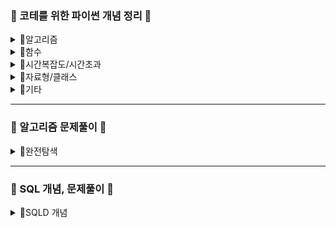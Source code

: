 ### 🩷 코테를 위한 파이썬 개념 정리 🩷
<details>
<summary>📂알고리즘</summary>
  
- [누적합 알고리즘 (Prefix Sum Algorithm)](https://github.com/SeoMiYoung/miyoung-zone/issues/17)
- [Maximum Subarray Problem 을 푸는 방법: Brute-force Algorithm & Kadane Algorithm](https://github.com/SeoMiYoung/miyoung-zone/issues/19)
- [그리디 알고리즘(탐욕법, Greedy Algorithm)](https://github.com/SeoMiYoung/miyoung-zone/issues/26)
- [스택/큐](https://github.com/SeoMiYoung/miyoung-zone/issues/42)
- [프로그래밍에서 그래프를 표현하는 방법 2가지](https://github.com/SeoMiYoung/miyoung-zone/issues/43)
- [DFS](https://github.com/SeoMiYoung/miyoung-zone/issues/44)
- [BFS](https://github.com/SeoMiYoung/miyoung-zone/issues/46)
- [BFS와 DFS의 비교](https://github.com/SeoMiYoung/miyoung-zone/issues/47)
- [정렬 알고리즘 모음](https://github.com/SeoMiYoung/miyoung-zone/issues/51)
- [이진탐색 개념](https://github.com/SeoMiYoung/miyoung-zone/issues/53)
- [이진탐색 라이브러리 bisect](https://github.com/SeoMiYoung/miyoung-zone/issues/54)
- [파라메트릭 서치 (Parametric Search)](https://github.com/SeoMiYoung/miyoung-zone/issues/57)
- [[이취코/p208] 다이나믹 프로그래밍](https://github.com/SeoMiYoung/miyoung-zone/issues/58)
- [[이취코/p217] 1로 만들기, DP](https://github.com/SeoMiYoung/miyoung-zone/issues/59)
- [모든 경우의 수 구하기](https://github.com/SeoMiYoung/miyoung-zone/issues/66)
</details>
<details>
<summary>📂함수</summary>

- [대소문자 변환](https://github.com/SeoMiYoung/miyoung-zone/issues/2)
- [파이썬 내장 함수를 사용해서 정렬하기](https://github.com/SeoMiYoung/miyoung-zone/issues/3)
- [split()과 split(' ')](https://github.com/SeoMiYoung/miyoung-zone/issues/4)
- [평균 계산, round함수, math.ceil()과 math.floor()함수](https://github.com/SeoMiYoung/miyoung-zone/issues/5)
- [배열에서 특정 값의 인덱스 찾기 - index()](https://github.com/SeoMiYoung/miyoung-zone/issues/8)
- [zfill(), rjust(), ljust()](https://github.com/SeoMiYoung/miyoung-zone/issues/9)
- [2진수, 8진수, 16진수 변환](https://github.com/SeoMiYoung/miyoung-zone/issues/10)
- [순서를 뒤집는 여러가지 방법](https://github.com/SeoMiYoung/miyoung-zone/issues/15)
- [.join() 메서드](https://github.com/SeoMiYoung/miyoung-zone/issues/16)
- [hash() 내장 함수](https://github.com/SeoMiYoung/miyoung-zone/issues/22)
- [startswith(), endswith()](https://github.com/SeoMiYoung/miyoung-zone/issues/24)
- [min(), max()](https://github.com/SeoMiYoung/miyoung-zone/issues/31)
- [len()](https://github.com/SeoMiYoung/miyoung-zone/issues/32)
- [문자열을 연결하는 두가지 방법 - join(), +연산자](https://github.com/SeoMiYoung/miyoung-zone/issues/35)
- [문자를 어떻게 대응되는 숫자로 변환할까?](https://github.com/SeoMiYoung/miyoung-zone/issues/37)
- [함수 형태](https://github.com/SeoMiYoung/miyoung-zone/issues/60)
- [파이썬의 형변환](https://github.com/SeoMiYoung/miyoung-zone/issues/63)
- [zip()](https://github.com/SeoMiYoung/miyoung-zone/issues/64)
- [enumerate()](https://github.com/SeoMiYoung/miyoung-zone/issues/67)
- [strip()](https://github.com/SeoMiYoung/miyoung-zone/issues/70)
- [replace()](https://github.com/SeoMiYoung/miyoung-zone/issues/71)
- [permutations, combinations 순열과 조합](https://github.com/SeoMiYoung/miyoung-zone/issues/78)
</details>
<details>
<summary>📂시간복잡도/시간초과</summary>

- [for문 구조에 따른 알고리즘 효율성 비교](https://github.com/SeoMiYoung/miyoung-zone/issues/1)
- [시간초과 해결 --> map()의 두번째 인자?, set()의 개념](https://github.com/SeoMiYoung/miyoung-zone/issues/6)
- [[D2/1859] 시간 초과... => 뒤에서부터 접근하는 방식은 어떨까?](https://github.com/SeoMiYoung/miyoung-zone/issues/18)
- [[hash/완주하지 못한 선수] remove함수로 인한, 파이썬 효율성 테스트 실패](https://github.com/SeoMiYoung/miyoung-zone/issues/20)
- [복잡도란 무엇일까?](https://github.com/SeoMiYoung/miyoung-zone/issues/25)
- [[hash/전화번호 목록] 왜 이중 for문을 사용하고도 시간초과가 발생하지 않았을까?](https://github.com/SeoMiYoung/miyoung-zone/issues/65)
</details>
<details>
<summary>📂자료형/클래스</summary>

- [리스트](https://github.com/SeoMiYoung/miyoung-zone/issues/11)
- [딕셔너리](https://github.com/SeoMiYoung/miyoung-zone/issues/21)
- [Counter (collections 모듈에 포함된 클래스)](https://github.com/SeoMiYoung/miyoung-zone/issues/23)
- [리스트와 튜플 비교](https://github.com/SeoMiYoung/miyoung-zone/issues/38)
- [2차원 배열 채우기](https://github.com/SeoMiYoung/miyoung-zone/issues/39)
- [집합](https://github.com/SeoMiYoung/miyoung-zone/issues/56)
- [set()의 개념](https://github.com/SeoMiYoung/miyoung-zone/issues/6)
- [리스트 컴프리헨션](https://github.com/SeoMiYoung/miyoung-zone/issues/69)
</details>
<details>
<summary>📂기타</summary>

- [base64 인코딩 원리](https://github.com/SeoMiYoung/miyoung-zone/issues/7)
- [파이썬에서 메모리 재할당이 일어나지 않는 경우](https://github.com/SeoMiYoung/miyoung-zone/issues/13)
- [깊은복사, 얕은복사](https://github.com/SeoMiYoung/miyoung-zone/issues/14)
- [/과 //의 차이](https://github.com/SeoMiYoung/miyoung-zone/issues/27)
- [코딩테스트에서 숫자를 입력받는 방법](https://github.com/SeoMiYoung/miyoung-zone/issues/28)
- [문자열과 변수를 합해서 결과를 출력하는 방법](https://github.com/SeoMiYoung/miyoung-zone/issues/29)
- [우리는 문제를 풀기전에 입력 제한을 먼저 봐야한다.](https://github.com/SeoMiYoung/miyoung-zone/issues/30)
- [파이썬의 while문 - 반복, 무한반복](https://github.com/SeoMiYoung/miyoung-zone/issues/33)
- [파이썬의 반복문에서 사용할 수 있는 제어문](https://github.com/SeoMiYoung/miyoung-zone/issues/34)
- [멤버십 테스트 - in, not in](https://github.com/SeoMiYoung/miyoung-zone/issues/36)
- [global 키워드란?](https://github.com/SeoMiYoung/miyoung-zone/issues/41)
- [출력에서의 end 매개변수](https://github.com/SeoMiYoung/miyoung-zone/issues/45)
- [input으로 들어오는 값을 나눠서 저장하려면?](https://github.com/SeoMiYoung/miyoung-zone/issues/49)
- [swap](https://github.com/SeoMiYoung/miyoung-zone/issues/52)
- [빠르게 입력받기 - input()대신 sys 라이브러리](https://github.com/SeoMiYoung/miyoung-zone/issues/55)
- [파이썬의 연산자 - 비교연산자, 논리연산자](https://github.com/SeoMiYoung/miyoung-zone/issues/61)
- [for in 순회](https://github.com/SeoMiYoung/miyoung-zone/issues/62)
- [지역변수, 전역변수, nonlocal, global](https://github.com/SeoMiYoung/miyoung-zone/issues/81)
</details>

----------------------------------------------------------------------------------------------------------------------

### 💙 알고리즘 문제풀이 💙
<details>
<summary>📂완전탐색</summary>
  
- [최소직사각형](https://github.com/SeoMiYoung/miyoung-zone/issues/76) `프로그래머스` [<문제 링크>](https://school.programmers.co.kr/learn/courses/30/lessons/86491)
- [모의고사](https://github.com/SeoMiYoung/miyoung-zone/issues/77) `프로그래머스` [<문제 링크>](https://school.programmers.co.kr/learn/courses/30/lessons/42840)
- [소수찾기](https://github.com/SeoMiYoung/miyoung-zone/issues/79) `프로그래머스` [<문제 링크>](https://school.programmers.co.kr/learn/courses/30/lessons/42839)
- [카펫](https://github.com/SeoMiYoung/miyoung-zone/issues/80) `프로그래머스` [<문제 링크>](https://school.programmers.co.kr/learn/courses/30/lessons/42842)
- [피로도](https://github.com/SeoMiYoung/miyoung-zone/issues/72) `프로그래머스` [<문제 링크>](https://school.programmers.co.kr/learn/courses/30/lessons/87946)
- [전력망을 둘로 나누기]() `프로그래머스` [<문제 링크>](https://school.programmers.co.kr/learn/courses/30/lessons/86971)
- [모음사전]() `프로그래머스` [<문제 링크>](https://school.programmers.co.kr/learn/courses/30/lessons/84512)
</details>

----------------------------------------------------------------------------------------------------------------------

### 🧡 SQL 개념, 문제풀이 🧡
<details>
<summary>📂SQLD 개념</summary>
  
- [1.1 데이터 모델의 이해](https://github.com/SeoMiYoung/miyoung-zone/issues/83)
- [1.2 엔터티](https://github.com/SeoMiYoung/miyoung-zone/issues/84)
- [1.3 속성, 1.4 도메인](https://github.com/SeoMiYoung/miyoung-zone/issues/85)
- [1.5 식별자](https://github.com/SeoMiYoung/miyoung-zone/issues/86)
- [2.1 정규화](https://github.com/SeoMiYoung/miyoung-zone/issues/87)
- [2.2 관계와 조인의 이해](https://github.com/SeoMiYoung/miyoung-zone/issues/88)
- [2.4 Null 속성의 이해](https://github.com/SeoMiYoung/miyoung-zone/issues/89)
- [2.5 본질식별자 VS. 인조식별자](https://github.com/SeoMiYoung/miyoung-zone/issues/90)
- [3.1 관계형 데이터베이스 개요](https://github.com/SeoMiYoung/miyoung-zone/issues/91)
- [3.2 SELECT문](https://github.com/SeoMiYoung/miyoung-zone/issues/92)
- [3.3 문자열을 다루는 SQL함수](https://github.com/SeoMiYoung/miyoung-zone/issues/93)
</details>























